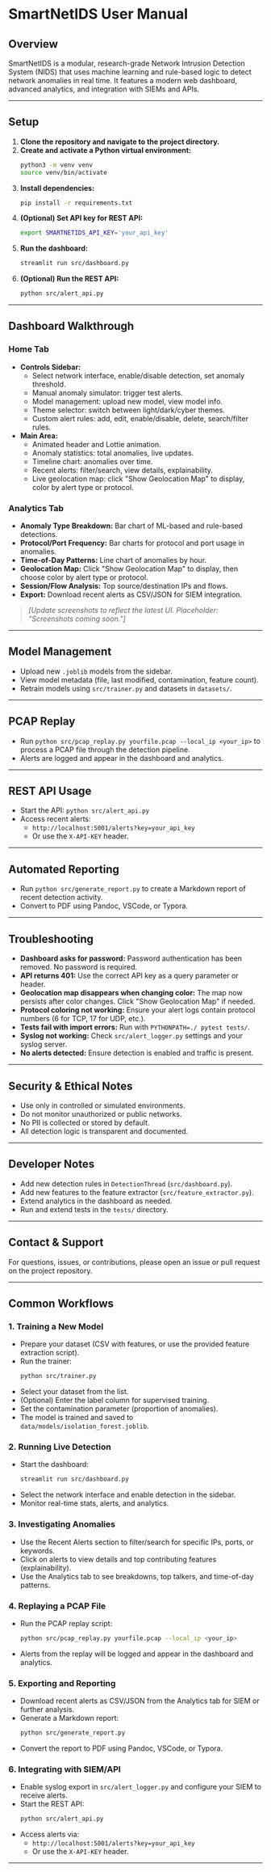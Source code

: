 # SmartNetIDS User Manual

## Overview
SmartNetIDS is a modular, research-grade Network Intrusion Detection System (NIDS) that uses machine learning and rule-based logic to detect network anomalies in real time. It features a modern web dashboard, advanced analytics, and integration with SIEMs and APIs.

---

## Setup
1. **Clone the repository and navigate to the project directory.**
2. **Create and activate a Python virtual environment:**
   ```bash
   python3 -m venv venv
   source venv/bin/activate
   ```
3. **Install dependencies:**
   ```bash
   pip install -r requirements.txt
   ```
4. **(Optional) Set API key for REST API:**
   ```bash
   export SMARTNETIDS_API_KEY='your_api_key'
   ```
5. **Run the dashboard:**
   ```bash
   streamlit run src/dashboard.py
   ```
6. **(Optional) Run the REST API:**
   ```bash
   python src/alert_api.py
   ```

---

## Dashboard Walkthrough

### Home Tab
- **Controls Sidebar:**
  - Select network interface, enable/disable detection, set anomaly threshold.
  - Manual anomaly simulator: trigger test alerts.
  - Model management: upload new model, view model info.
  - Theme selector: switch between light/dark/cyber themes.
  - Custom alert rules: add, edit, enable/disable, delete, search/filter rules.
- **Main Area:**
  - Animated header and Lottie animation.
  - Anomaly statistics: total anomalies, live updates.
  - Timeline chart: anomalies over time.
  - Recent alerts: filter/search, view details, explainability.
  - Live geolocation map: click "Show Geolocation Map" to display, color by alert type or protocol.

### Analytics Tab
- **Anomaly Type Breakdown:** Bar chart of ML-based and rule-based detections.
- **Protocol/Port Frequency:** Bar charts for protocol and port usage in anomalies.
- **Time-of-Day Patterns:** Line chart of anomalies by hour.
- **Geolocation Map:** Click "Show Geolocation Map" to display, then choose color by alert type or protocol.
- **Session/Flow Analysis:** Top source/destination IPs and flows.
- **Export:** Download recent alerts as CSV/JSON for SIEM integration.

> _[Update screenshots to reflect the latest UI. Placeholder: "Screenshots coming soon."]_ 

---

## Model Management
- Upload new `.joblib` models from the sidebar.
- View model metadata (file, last modified, contamination, feature count).
- Retrain models using `src/trainer.py` and datasets in `datasets/`.

---

## PCAP Replay
- Run `python src/pcap_replay.py yourfile.pcap --local_ip <your_ip>` to process a PCAP file through the detection pipeline.
- Alerts are logged and appear in the dashboard and analytics.

---

## REST API Usage
- Start the API: `python src/alert_api.py`
- Access recent alerts:
  - `http://localhost:5001/alerts?key=your_api_key`
  - Or use the `X-API-KEY` header.

---

## Automated Reporting
- Run `python src/generate_report.py` to create a Markdown report of recent detection activity.
- Convert to PDF using Pandoc, VSCode, or Typora.

---

## Troubleshooting
- **Dashboard asks for password:** Password authentication has been removed. No password is required.
- **API returns 401:** Use the correct API key as a query parameter or header.
- **Geolocation map disappears when changing color:** The map now persists after color changes. Click "Show Geolocation Map" if needed.
- **Protocol coloring not working:** Ensure your alert logs contain protocol numbers (6 for TCP, 17 for UDP, etc.).
- **Tests fail with import errors:** Run with `PYTHONPATH=./ pytest tests/`.
- **Syslog not working:** Check `src/alert_logger.py` settings and your syslog server.
- **No alerts detected:** Ensure detection is enabled and traffic is present.

---

## Security & Ethical Notes
- Use only in controlled or simulated environments.
- Do not monitor unauthorized or public networks.
- No PII is collected or stored by default.
- All detection logic is transparent and documented.

---

## Developer Notes
- Add new detection rules in `DetectionThread` (`src/dashboard.py`).
- Add new features to the feature extractor (`src/feature_extractor.py`).
- Extend analytics in the dashboard as needed.
- Run and extend tests in the `tests/` directory.

---

## Contact & Support
For questions, issues, or contributions, please open an issue or pull request on the project repository. 

---

## Common Workflows

### 1. Training a New Model
- Prepare your dataset (CSV with features, or use the provided feature extraction script).
- Run the trainer:
  ```bash
  python src/trainer.py
  ```
- Select your dataset from the list.
- (Optional) Enter the label column for supervised training.
- Set the contamination parameter (proportion of anomalies).
- The model is trained and saved to `data/models/isolation_forest.joblib`.

### 2. Running Live Detection
- Start the dashboard:
  ```bash
  streamlit run src/dashboard.py
  ```
- Select the network interface and enable detection in the sidebar.
- Monitor real-time stats, alerts, and analytics.

### 3. Investigating Anomalies
- Use the Recent Alerts section to filter/search for specific IPs, ports, or keywords.
- Click on alerts to view details and top contributing features (explainability).
- Use the Analytics tab to see breakdowns, top talkers, and time-of-day patterns.

### 4. Replaying a PCAP File
- Run the PCAP replay script:
  ```bash
  python src/pcap_replay.py yourfile.pcap --local_ip <your_ip>
  ```
- Alerts from the replay will be logged and appear in the dashboard and analytics.

### 5. Exporting and Reporting
- Download recent alerts as CSV/JSON from the Analytics tab for SIEM or further analysis.
- Generate a Markdown report:
  ```bash
  python src/generate_report.py
  ```
- Convert the report to PDF using Pandoc, VSCode, or Typora.

### 6. Integrating with SIEM/API
- Enable syslog export in `src/alert_logger.py` and configure your SIEM to receive alerts.
- Start the REST API:
  ```bash
  python src/alert_api.py
  ```
- Access alerts via:
  - `http://localhost:5001/alerts?key=your_api_key`
  - Or use the `X-API-KEY` header.

--- 